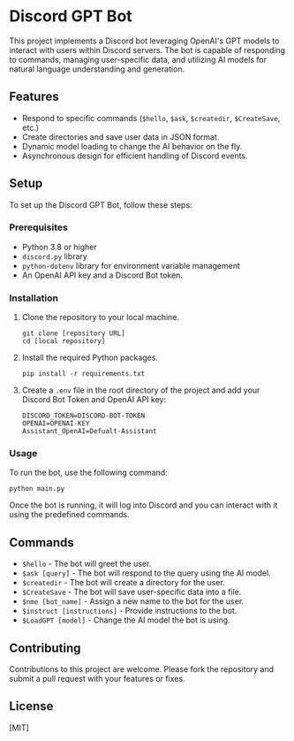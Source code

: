 # Discord GPT Bot

This project implements a Discord bot leveraging OpenAI's GPT models to interact with users within Discord servers. The bot is capable of responding to commands, managing user-specific data, and utilizing AI models for natural language understanding and generation.

## Features

- Respond to specific commands (`$hello`, `$ask`, `$createdir`, `$CreateSave`, etc.)
- Create directories and save user data in JSON format.
- Dynamic model loading to change the AI behavior on the fly.
- Asynchronous design for efficient handling of Discord events.

## Setup

To set up the Discord GPT Bot, follow these steps:

### Prerequisites

- Python 3.8 or higher
- `discord.py` library
- `python-dotenv` library for environment variable management
- An OpenAI API key and a Discord Bot token.

### Installation

1. Clone the repository to your local machine.

   ```
   git clone [repository URL]
   cd [local repository]
   ```

2. Install the required Python packages.

   ```
   pip install -r requirements.txt
   ```

3. Create a `.env` file in the root directory of the project and add your Discord Bot Token and OpenAI API key:

   ```
   DISCORD_TOKEN=DISCORD-BOT-TOKEN
   OPENAI=OPENAI-KEY
   Assistant_OpenAI=Defualt-Assistant
   ```

### Usage

To run the bot, use the following command:

```
python main.py
```

Once the bot is running, it will log into Discord and you can interact with it using the predefined commands.

## Commands

- `$hello` - The bot will greet the user.
- `$ask [query]` - The bot will respond to the query using the AI model.
- `$createdir` - The bot will create a directory for the user.
- `$CreateSave` - The bot will save user-specific data into a file.
- `$nme [bot_name]` - Assign a new name to the bot for the user.
- `$instruct [instructions]` - Provide instructions to the bot.
- `$LoadGPT [model]` - Change the AI model the bot is using.

## Contributing

Contributions to this project are welcome. Please fork the repository and submit a pull request with your features or fixes.

## License

[MIT]
